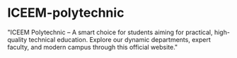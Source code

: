 # ICEEM-polytechnic
"ICEEM Polytechnic – A smart choice for students aiming for practical, high-quality technical education. Explore our dynamic departments, expert faculty, and modern campus through this official website."
